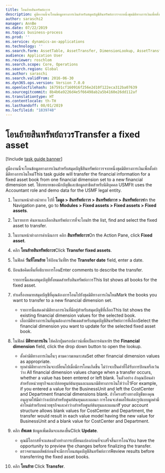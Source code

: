 ```yaml
---
title: โอนย้ายสินทรัพย์ถาวร
description: คู่มืองานนี้จะโอนข้อมูลทางการเงินสำหรับสมุดบัญชีสินทรัพย์ถาวรจากหนึ่งชุดมิติทางการเงินเพื่อตั้งค่ามิติทางการเงินใหม่
author: saraschi2
manager: AnnBe
ms.date: 07/22/2019
ms.topic: business-process
ms.prod: ''
ms.service: dynamics-ax-applications
ms.technology: ''
ms.search.form: AssetTable, AssetTransfer, DimensionLookup, AssetTransferConfirmation
audience: Application User
ms.reviewer: roschlom
ms.search.scope: Core, Operations
ms.search.region: Global
ms.author: saraschi
ms.search.validFrom: 2016-06-30
ms.dyn365.ops.version: Version 7.0.0
ms.openlocfilehash: 167591cf160916f256e2d10f122eca312ba07639
ms.sourcegitcommit: 8b4b6a9226d4e5f66498ab2a5b4160e26dd112af
ms.translationtype: HT
ms.contentlocale: th-TH
ms.lasthandoff: 08/01/2019
ms.locfileid: "1839748"
---
```

# <a name="transfer-a-fixed-asset"></a><span data-ttu-id="2d5f0-103">โอนย้ายสินทรัพย์ถาวร</span><span class="sxs-lookup"><span data-stu-id="2d5f0-103">Transfer a fixed asset</span></span>

[!include [task guide banner](../../includes/task-guide-banner.md)]

<span data-ttu-id="2d5f0-104">คู่มืองานนี้จะโอนข้อมูลทางการเงินสำหรับสมุดบัญชีสินทรัพย์ถาวรจากหนึ่งชุดมิติทางการเงินเพื่อตั้งค่ามิติทางการเงินใหม่</span><span class="sxs-lookup"><span data-stu-id="2d5f0-104">This task guide will transfer the financial information for a fixed asset book from one financial dimension set to a new financial dimension set.</span></span>  <span data-ttu-id="2d5f0-105">ใช้บทบาทของนักบัญชีและข้อมูลสาธิตสำหรับนิติบุคคล USMF</span><span class="sxs-lookup"><span data-stu-id="2d5f0-105">It uses the Accountant role and demo data for the USMF legal entity.</span></span>

1. <span data-ttu-id="2d5f0-106">ในบานหน้าต่างนำทาง ไปที่ **โมดูล > สินทรัพย์ถาวร > สินทรัพย์ถาวร > สินทรัพย์ถาวร**</span><span class="sxs-lookup"><span data-stu-id="2d5f0-106">In the Navigation pane, go to **Modules > Fixed assets > Fixed assets > Fixed assets**.</span></span>
2. <span data-ttu-id="2d5f0-107">ในรายการ ค้นหาและเลือกสินทรัพย์ถาวรที่จะโอน</span><span class="sxs-lookup"><span data-stu-id="2d5f0-107">In the list, find and select the fixed asset to transfer.</span></span>
3. <span data-ttu-id="2d5f0-108">ในบานหน้าต่างการดำเนินการ คลิก **สินทรัพย์ถาวร**</span><span class="sxs-lookup"><span data-stu-id="2d5f0-108">On the Action Pane, click **Fixed asset**.</span></span>
4. <span data-ttu-id="2d5f0-109">คลิก **โอนย้ายสินทรัพย์ถาวร**</span><span class="sxs-lookup"><span data-stu-id="2d5f0-109">Click **Transfer fixed assets**.</span></span>
5. <span data-ttu-id="2d5f0-110">ในฟิลด์ **วันที่โอนย้าย** ให้ป้อนวันที่</span><span class="sxs-lookup"><span data-stu-id="2d5f0-110">In the **Transfer date** field, enter a date.</span></span>
6. <span data-ttu-id="2d5f0-111">ป้อนข้อคิดเห็นที่อธิบายการโอน</span><span class="sxs-lookup"><span data-stu-id="2d5f0-111">Enter comments to describe the transfer.</span></span>
    
    <span data-ttu-id="2d5f0-112">รายการนี้แสดงสมุดบัญชีทั้งหมดสำหรับสินทรัพย์ถาวร</span><span class="sxs-lookup"><span data-stu-id="2d5f0-112">This list shows all books for the fixed asset.</span></span>  
7. <span data-ttu-id="2d5f0-113">ทำเครื่องหมายสมุดบัญชีที่คุณต้องการโอนไปยังชุดมิติทางการเงินใหม่</span><span class="sxs-lookup"><span data-stu-id="2d5f0-113">Mark the books you want to transfer to a new financial dimension set.</span></span>
    * <span data-ttu-id="2d5f0-114">รายการนี้แสดงค่ามิติทางการเงินที่มีอยู่สำหรับสมุดบัญชีที่เลือก</span><span class="sxs-lookup"><span data-stu-id="2d5f0-114">This list shows the existing financial dimension values for the selected book.</span></span>  
    * <span data-ttu-id="2d5f0-115">เลือกมิติทางการเงินที่คุณต้องการอัพเดตสำหรับสมุดบัญชีสินทรัพย์ถาวรที่เลือก</span><span class="sxs-lookup"><span data-stu-id="2d5f0-115">Select the financial dimension you want to update for the selected fixed asset book.</span></span>  
8. <span data-ttu-id="2d5f0-116">ในฟิลด์ **มิติทางการเงิน** ให้คลิกปุ่มดรอปดาวน์เพื่อเปิดการค้นหา</span><span class="sxs-lookup"><span data-stu-id="2d5f0-116">In the **Financial dimension** field, click the drop down button to open the lookup.</span></span>
    * <span data-ttu-id="2d5f0-117">ตั้งค่ามิติทางการเงินอื่นๆ ตามความเหมาะสม</span><span class="sxs-lookup"><span data-stu-id="2d5f0-117">Set other financial dimension values as appropriate.</span></span>  
    * <span data-ttu-id="2d5f0-118">ทุกค่ามิติทางการเงินจะเปลี่ยนไปเมื่อมีการโอนเกิดขึ้น ไม่ว่าจะเป็นค่าที่ได้รับการป้อนหรือเว้นว่าง </span><span class="sxs-lookup"><span data-stu-id="2d5f0-118">All financial dimension values change when a transfer occurs, whether a value has been entered or left blank.</span></span> <span data-ttu-id="2d5f0-119">ในตัวอย่าง ถ้าคุณป้อนค่าสำหรับหน่วยธุรกิจและปล่อยศูนย์ต้นทุนและแผนกมิติทางการเงินให้ว่างไว้</span><span class="sxs-lookup"><span data-stu-id="2d5f0-119">For example, if you entered a value for the BusinessUnit and left the CostCenter and Department financial dimensions blank.</span></span> <span data-ttu-id="2d5f0-120">ถ้าโครงสร้างทางบัญชีของคุณอนุญาตให้มีค่าว่างเปล่าสำหรับศูนย์ต้นทุนและแผนก การโอนจะส่งผลให้แต่ละรูปแบบมูลค่ามีค่าใหม่สำหรับหน่วยธุรกิจและค่าว่างสำหรับศูนย์ต้นทุนและแผนก</span><span class="sxs-lookup"><span data-stu-id="2d5f0-120">If your account structure allows blank values for CostCenter and Department, the transfer would result in each value model having the new value for BusinessUnit and a blank value for CostCenter and Department.</span></span>  
9. <span data-ttu-id="2d5f0-121">คลิก **อัพเดต** ข้อมูลเพิ่มเติมจะแสดงขึ้น</span><span class="sxs-lookup"><span data-stu-id="2d5f0-121">Click **Update**.</span></span>
    * <span data-ttu-id="2d5f0-122">คุณมีโอกาสที่จะแสดงตัวอย่างการเปลี่ยนแปลงก่อนที่จะเสร็จสิ้นการโอน</span><span class="sxs-lookup"><span data-stu-id="2d5f0-122">You have the opportunity to preview the changes before finalizing the transfer.</span></span>  
    * <span data-ttu-id="2d5f0-123">ตรวจทานผลลัพธ์ก่อนที่จะมีการโอนสมุดบัญชีสินทรัพย์ถาวร</span><span class="sxs-lookup"><span data-stu-id="2d5f0-123">Review results before transferring the fixed asset books.</span></span>  
10. <span data-ttu-id="2d5f0-124">คลิก **โอนย้าย** </span><span class="sxs-lookup"><span data-stu-id="2d5f0-124">Click **Transfer**.</span></span>

